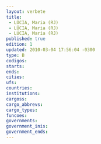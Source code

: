 ```yaml
---
layout: verbete
title:
 - LÚCIA, Maria (RJ)
 - LÚCIA, Maria (RJ)
 - LÚCIA, Maria (RJ)
published: true
edition: 1  
updated: 2010-03-04 17:56:04 -0300
type: B
codigos: 
starts: 
ends: 
cities: 
ufs: 
countries: 
institutions: 
cargoss: 
cargo_abbrevs: 
cargo_types: 
funcoes: 
governments: 
government_inis: 
government_ends: 
---
```


